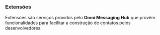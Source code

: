 ### Extensões

Extensões são serviços providos pelo **Omni Messaging Hub** que provêm funcionalidades para facilitar a construção de contatos pelos desenvolvedores. 
